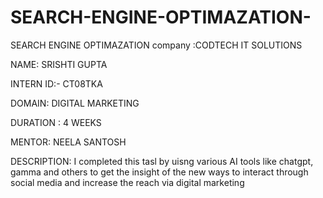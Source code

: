 # SEARCH-ENGINE-OPTIMAZATION-
SEARCH ENGINE OPTIMAZATION 
company :CODTECH IT SOLUTIONS

NAME: SRISHTI GUPTA

INTERN ID:- CT08TKA

DOMAIN: DIGITAL MARKETING

DURATION : 4 WEEKS

MENTOR: NEELA SANTOSH

DESCRIPTION: I completed this tasl by uisng various AI tools like chatgpt, gamma and others to get the insight of the new ways to interact through social media and increase the reach via digital marketing

